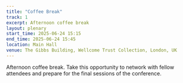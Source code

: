 ```yaml
---
title: "Coffee Break"
track: 1
excerpt: Afternoon coffee break
layout: plenary
start_time: 2025-06-24 15:15
end_time: 2025-06-24 15:45
location: Main Hall
venue: The Gibbs Building, Wellcome Trust Collection, London, UK
---
```


Afternoon coffee break. Take this opportunity to network with fellow attendees and prepare for the final sessions of the conference. 